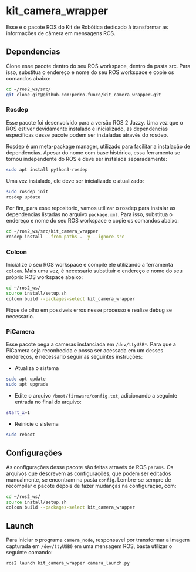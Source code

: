 # kit_camera_wrapper

Esse é o pacote ROS do Kit de Robótica dedicado à transformar as informações de câmera em mensagens ROS.

## Dependencias

Clone esse pacote dentro do seu ROS workspace, dentro da pasta src. Para isso, substitua o endereço e nome do seu ROS workspace e copie os comandos abaixo:
```bash
cd ~/ros2_ws/src/
git clone git@github.com:pedro-fuoco/kit_camera_wrapper.git
```

### Rosdep
Esse pacote foi desenvolvido para a versão ROS 2 Jazzy. Uma vez que o ROS estiver devidamente instalado e inicializado, as dependencias especificas desse pacote podem ser instaladas através do rosdep.

Rosdep é um meta-package manager, utilizado para facilitar a instalação de dependencias. Apesar do nome com base histórica, essa ferramenta se tornou independente do ROS e deve ser instalada separadamente:

```bash
sudo apt install python3-rosdep
```

Uma vez instalado, ele deve ser inicializado e atualizado:

```bash
sudo rosdep init
rosdep update
```

Por fim, para esse repositorio, vamos utilizar o rosdep para instalar as dependencias listadas no arquivo `package.xml`. Para isso, substitua o endereço e nome do seu ROS workspace e copie os comandos abaixo:
```bash
cd ~/ros2_ws/src/kit_camera_wrapper
rosdep install --from-paths . -y --ignore-src
```

### Colcon
Inicialize o seu ROS workspace e compile ele utilizando a ferramenta `colcon`. Mais uma vez, é necessario substituir o endereço e nome do seu próprio ROS workspace abaixo:
```bash
cd ~/ros2_ws/
source install/setup.sh
colcon build --packages-select kit_camera_wrapper
```
Fique de olho em possiveis erros nesse processo e realize debug se necessario.

### PiCamera
Esse pacote pega a cameras instanciada em `/dev/ttyUSB*`. Para que a PiCamera seja reconhecida e possa ser acessada em um desses endereços, é necessario seguir as seguintes instruções:

- Atualiza o sistema
```bash
sudo apt update
sudo apt upgrade
```
- Edite o arquivo `/boot/firmware/config.txt`, adicionando a seguinte entrada no final do arquivo:
```bash
start_x=1
```
- Reinicie o sistema
```bash
sudo reboot
```

## Configurações
As configurações desse pacote são feitas através de ROS `params`. Os arquivos que descrevem as configurações, que podem ser editados manualmente, se encontram na pasta `config`.
Lembre-se sempre de recompilar o pacote depois de fazer mudanças na configuração, com:
```bash
cd ~/ros2_ws/
source install/setup.sh
colcon build --packages-select kit_camera_wrapper
```

## Launch
Para iniciar o programa `camera_node`, responsavel por transformar a imagem capturada em `/dev/ttyUSB0` em uma mensagem ROS, basta utilizar o seguinte comando:
```bash
ros2 launch kit_camera_wrapper camera_launch.py
```